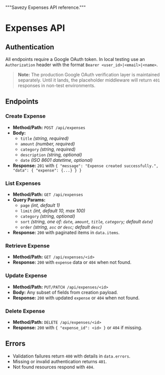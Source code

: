 """Savezy Expenses API reference."""

# Expenses API

## Authentication

All endpoints require a Google OAuth token. In local testing use an `Authorization` header with the format `Bearer <user_id>|<email>|<name>`.

> **Note:** The production Google OAuth verification layer is maintained separately. Until it lands, the placeholder middleware will return `401` responses in non-test environments.

## Endpoints

### Create Expense
- **Method/Path:** `POST /api/expenses`
- **Body:**
  - `title` *(string, required)*
  - `amount` *(number, required)*
  - `category` *(string, required)*
  - `description` *(string, optional)*
  - `date` *(ISO 8601 datetime, optional)*
- **Response:** `201` with `{ "message": "Expense created successfully.", "data": { "expense": {...} } }`

### List Expenses
- **Method/Path:** `GET /api/expenses`
- **Query Params:**
  - `page` *(int, default 1)*
  - `limit` *(int, default 10, max 100)*
  - `category` *(string, optional)*
  - `sort` *(string, one of: `date`, `amount`, `title`, `category`; default `date`)*
  - `order` *(string, `asc` or `desc`; default `desc`)*
- **Response:** `200` with paginated items in `data.items`.

### Retrieve Expense
- **Method/Path:** `GET /api/expenses/<id>`
- **Response:** `200` with `expense` data or `404` when not found.

### Update Expense
- **Method/Path:** `PUT/PATCH /api/expenses/<id>`
- **Body:** Any subset of fields from creation payload.
- **Response:** `200` with updated `expense` or `404` when not found.

### Delete Expense
- **Method/Path:** `DELETE /api/expenses/<id>`
- **Response:** `200` with `{ "expense_id": <id> }` or `404` if missing.

## Errors
- Validation failures return `400` with details in `data.errors`.
- Missing or invalid authentication returns `401`.
- Not found resources respond with `404`.

